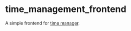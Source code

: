 # time_management_frontend
A simple frontend for [time manager](https://github.com/krjakbrjak/time_management).
